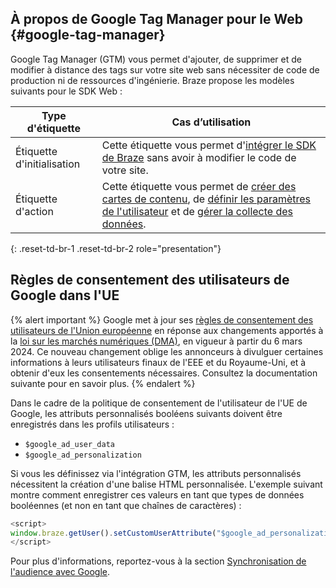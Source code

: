 ## À propos de Google Tag Manager pour le Web {#google-tag-manager}

Google Tag Manager (GTM) vous permet d'ajouter, de supprimer et de modifier à distance des tags sur votre site web sans nécessiter de code de production ni de ressources d'ingénierie. Braze propose les modèles suivants pour le SDK Web :

|Type d'étiquette|Cas d’utilisation|
|--------|--------|
| Étiquette d'initialisation | Cette étiquette vous permet d'[intégrer le SDK de Braze]({{site.baseurl}}/developer_guide/sdk_integration/?tab=google%20tag%20manager&sdktab=web) sans avoir à modifier le code de votre site.|
| Étiquette d'action | Cette étiquette vous permet de [créer des cartes de contenu]({{site.baseurl}}/developer_guide/content_cards/?sdktab=web#web_using-google-tag-manager), de [définir les paramètres de l'utilisateur]({{site.baseurl}}/developer_guide/analytics/setting_user_attributes/?tab=google%20tag%20manager&sdktab=web) et de [gérer la collecte des données]({{site.baseurl}}/developer_guide/analytics/managing_data_collection/?tab=google%20tag%20manager&sdktab=web).|
{: .reset-td-br-1 .reset-td-br-2 role="presentation"}

## Règles de consentement des utilisateurs de Google dans l'UE

{% alert important %}
Google met à jour ses [règles de consentement des utilisateurs de l'Union européenne](https://www.google.com/about/company/user-consent-policy/) en réponse aux changements apportés à la [loi sur les marchés numériques (DMA)](https://ads-developers.googleblog.com/2023/10/updates-to-customer-match-conversion.html), en vigueur à partir du 6 mars 2024. Ce nouveau changement oblige les annonceurs à divulguer certaines informations à leurs utilisateurs finaux de l'EEE et du Royaume-Uni, et à obtenir d'eux les consentements nécessaires. Consultez la documentation suivante pour en savoir plus.
{% endalert %}

Dans le cadre de la politique de consentement de l'utilisateur de l'UE de Google, les attributs personnalisés booléens suivants doivent être enregistrés dans les profils utilisateurs :

- `$google_ad_user_data`
- `$google_ad_personalization`

Si vous les définissez via l'intégration GTM, les attributs personnalisés nécessitent la création d'une balise HTML personnalisée. L'exemple suivant montre comment enregistrer ces valeurs en tant que types de données booléennes (et non en tant que chaînes de caractères) :

```js
<script>
window.braze.getUser().setCustomUserAttribute("$google_ad_personalization", true);
</script>
```

Pour plus d'informations, reportez-vous à la section [Synchronisation de l'audience avec Google]({{site.baseurl}}/partners/canvas_audience_sync/google_audience_sync/).
